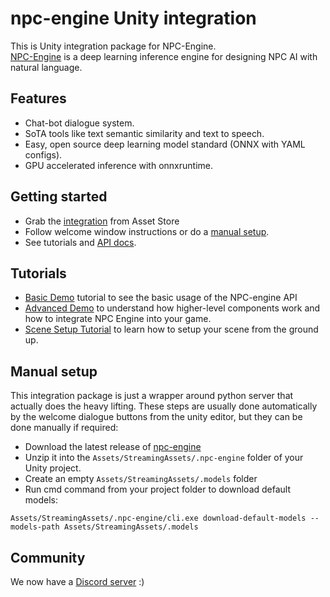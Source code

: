 # npc-engine Unity integration

This is Unity integration package for NPC-Engine.  
[NPC-Engine](https://github.com/npc-engine/npc-engine) is a deep learning inference engine for designing NPC AI with natural language.


## Features

- Chat-bot dialogue system.
- SoTA tools like text semantic similarity and text to speech.
- Easy, open source deep learning model standard (ONNX with YAML configs).
- GPU accelerated inference with onnxruntime.

## Getting started

- Grab the [integration](https://assetstore.unity.com/packages/tools/ai/npc-engine-208498) from Asset Store
- Follow welcome window instructions or do a [manual setup](#manual-setup).
- See tutorials and [API docs](https://npc-engine.github.io/npc-engine-unity/api/NPCEngine.html).

## Tutorials

- [Basic Demo](https://npc-engine.github.io/npc-engine-unity/tutorials/basic_demo.html) tutorial to see the basic usage of the NPC-engine API
- [Advanced Demo](https://npc-engine.github.io/npc-engine-unity/tutorials/advanced_demo.html) to understand how higher-level components work and how to integrate NPC Engine into your game.
- [Scene Setup Tutorial](https://npc-engine.github.io/npc-engine-unity/tutorials/scene_setup.html) to learn how to setup your scene from the ground up.

## Manual setup

This integration package is just a wrapper around python server that actually does the heavy lifting.
These steps are usually done automatically by the welcome dialogue buttons from the unity editor, but they can be done manually if required:

- Download the latest release of [npc-engine](https://github.com/npc-engine/npc-engine/releases)
- Unzip it into the `Assets/StreamingAssets/.npc-engine` folder of your Unity project.
- Create an empty `Assets/StreamingAssets/.models` folder
- Run cmd command from your project folder to download default models:
```
Assets/StreamingAssets/.npc-engine/cli.exe download-default-models --models-path Assets/StreamingAssets/.models
```

## Community

We now have a [Discord server](https://discord.gg/R4zBNmnfrU) :) 